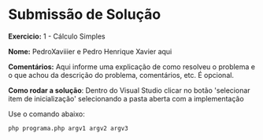 # Submissão de Solução

**Exercicio:** 1 - Cálculo Simples

**Nome:** PedroXaviiier  e Pedro Henrique Xavier aqui

**Comentários:** Aqui informe uma explicação de como resolveu o problema e o que achou da descrição do problema, comentários, etc. É opcional.

**Como rodar a solução**: Dentro do Visual Studio clicar no botão 'selecionar item de inicialização' selecionando a pasta aberta com a implementação

Use o comando abaixo: 
```bash
php programa.php argv1 argv2 argv3
```
